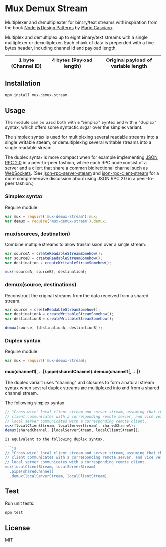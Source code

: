 # Mux Demux Stream

Multiplexer and demultiplexter for binary/text streams with inspiration from the
book [Node.js Design Patterns](https://www.packtpub.com/web-development/nodejs-design-patterns)
by [Mario Casciaro](https://github.com/mariocasciaro).

Multiplex and demultiplex up to eight binary/text streams with a single
multiplexer or demultiplexer. Each chunk of data is prepended with a five bytes
header, including channel id and payload length.

| 1 byte (Channel ID) | 4 bytes (Payload length) | Original payload of variable length |
|---------------------|--------------------------|-------------------------------------|

## Installation

```js
npm install mux-demux-stream
```

## Usage

The module can be used both with a "simplex" syntax and with a "duplex" syntax,
which offers some syntactic sugar over the simplex variant.

The simplex syntax is used for multiplexing several readable streams into a single
writable stream, or demultiplexing several writable streams into a single
readable stream.

The duplex syntax is more compact when for example implementing
[JSON RPC 2.0](http://www.jsonrpc.org/specification) in a peer-to-peer fashion,
where each RPC node consist of a server and a client that share a common
bidirectional channel such as
[WebSockets](https://developer.mozilla.org/en-US/docs/Web/API/WebSockets_API).
(See [json-rpc-server-stream](https://github.com/claudijo/json-rpc-server-stream)
and [json-rpc-client-stream](https://github.com/claudijo/json-rpc-client-stream)
for a more comprehensive discussion about using JSON RPC 2.0 in a peer-to-peer
fashion.)

### Simplex syntax

Require module

```js
var mux = require('mux-demux-stream').mux;
var demux = require('mux-demux-stream').demux;
```

### mux(sources, destination)

Combine multiple streams to allow transmission over a single stream.

```js
var sourceA = createReadableStreamSomehow();
var sourceB = createReadableStreamSomehow();
var destination = createWritableStreamSomehow();

mux([sourceA, sourceB], destination);
```

### demux(source, destinations)

Reconstruct the original streams from the data received from a shared stream.

```js
var source = createReadableStreamSomehow();
var destinationA = createWritableStreamSomehow();
var destinationB = createWritableStreamSomehow();

demux(source, [destinationA, destinationB]);
```

### Duplex syntax

Require module

```js
var mux = require('mux-demux-stream);
```

#### mux(channel1[, ...]).pipe(sharedChannel).demux(channel1[, ...])

The duplex variant uses "chaining" and closures to form a natural stream syntax
when several duplex streams are multiplexed into and from a shared channel
stream.

The following simplex syntax

```js
// "Cross-wire" local client stream and server stream, assuming that the local
// client communicates with a corresponding remote server, and vice versa, that
// local server communicates with a corresponding remote client.
mux([localClientStream, localServerStream], sharedChannel);
demux(sharedChannel, [localServerStream, localClientStream]);

is equivalent to the following duplex syntax.

```js
// "Cross-wire" local client stream and server stream, assuming that the local
// client communicates with a corresponding remote server, and vice versa, that
// local server communicates with a corresponding remote client.
mux(localClientStream, localServerStream)
  .pipe(sharedChannel)
  .demux(localServerStream, localClientStream);
```

## Test

Run unit tests:

```js
npm test
```

## License

[MIT](LICENSE)





